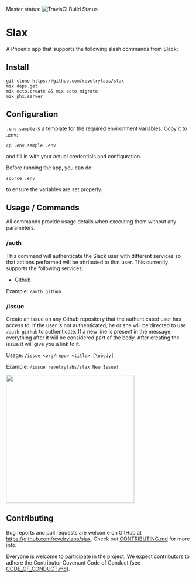 Master status: ![TravisCI Build Status](https://travis-ci.org/revelrylabs/slax.svg)

# Slax

A Phoenix app that supports the following slash commands from Slack:

## Install

```
git clone https://github.com/revelrylabs/slax
mix deps.get
mix ecto.create && mix ecto.migrate
mix phx.server
```

## Configuration

`.env.sample` is a template for the required environment variables. Copy it to .env:

```
cp .env.sample .env
```

and fill in with your actual credentials and configuration.

Before running the app, you can do:

```
source .env
```

to ensure the variables are set properly.

## Usage / Commands

All commands provide usage details when executing them without any parameters.

### /auth

This command will authenticate the Slack user with different services so that actions performed will be attributed to that user. This currently supports the following services:

* Github

Example: `/auth github`

### /issue

Create an issue on any Github repository that the authenticated user has access to. If the user is not authenticated, he or she will be directed to use `/auth github` to authenticate. If a new line is present in the message, everything after it will be considered part of the body. After creating the issue it will give you a link to it.

Usage: `/issue <org/repo> <title> [\nbody]`

Example: `/issue revelrylabs/slax New Issue!`

<img src="http://dropit.atda.club/Screen-Shot-2016-07-05-13-44-34.png" width="350">

## Contributing

Bug reports and pull requests are welcome on GitHub at https://github.com/revelrylabs/slax. Check out [CONTRIBUTING.md](https://github.com/revelrylabs/slax/blob/master/CONTRIBUTING.md) for more info.

Everyone is welcome to participate in the project. We expect contributors to
adhere the Contributor Covenant Code of Conduct (see [CODE_OF_CONDUCT.md](https://github.com/revelrylabs/slax/blob/master/CODE_OF_CONDUCT.md)).
